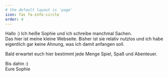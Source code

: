 ```yaml
---
# the default layout is 'page'
icon: fas fa-info-circle
order: 4
---
```


Hallo :) Ich heiße Sophie und ich schreibe manchmal Sachen.  
Das hier ist meine kleine Webseite. Bisher ist sie relativ nutzlos und ich habe eigentlich gar keine Ahnung, was ich damit anfangen soll.  

Bald erwartet euch hier bestimmt jede Menge Spiel, Spaß und Abenteuer.  

Bis dahin :)  
Eure Sophie


